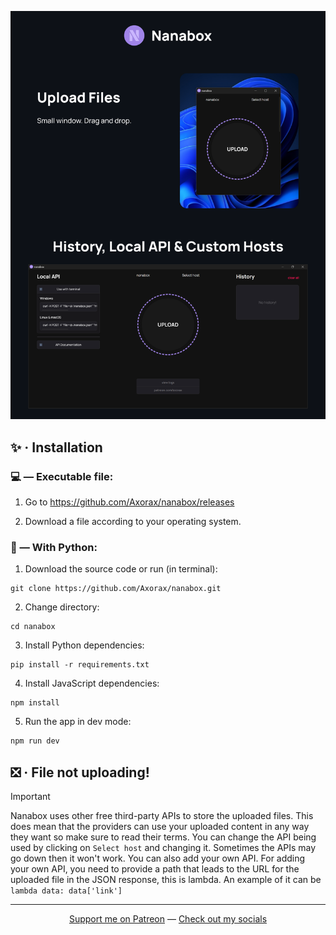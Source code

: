 <p align="center">
    <img src="./thumbnail.png" />
</p>

## ✨ · Installation

### 💻 — Executable file:

1. Go to https://github.com/Axorax/nanabox/releases

2. Download a file according to your operating system.

### 🐍 — With Python:

1. Download the source code or run (in terminal):

```
git clone https://github.com/Axorax/nanabox.git
```

2. Change directory:

```
cd nanabox
```

3. Install Python dependencies:

```
pip install -r requirements.txt
```

4. Install JavaScript dependencies:

```
npm install
```

5. Run the app in dev mode:

```sh
npm run dev
```

## ❎ · File not uploading!

> [!IMPORTANT]
> Nanabox uses other free third-party APIs to store the uploaded files. This does mean that the providers can use your uploaded content in any way they want so make sure to read their terms. You can change the API being used by clicking on `Select host` and changing it. Sometimes the APIs may go down then it won't work. You can also add your own API. For adding your own API, you need to provide a path that leads to the URL for the uploaded file in the JSON response, this is lambda. An example of it can be `lambda data: data['link']`


---

<p align="center"><a href="https://www.patreon.com/axorax">Support me on Patreon</a> — <a href="https://github.com/axorax/socials">Check out my socials</a></p>
